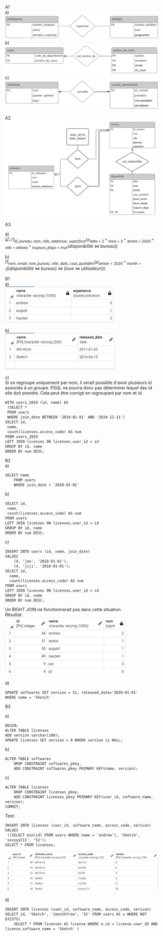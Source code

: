 A1\
a)
![A1_a](A1_a.PNG)
b)
![A1_b](A1_b.PNG)
c)
![A1_c](A1_c.PNG)

A2\
![A2](A2.PNG)


A3

a)\
<img src="https://render.githubusercontent.com/render/math?math=$\Pi_{ID\_bureau,\ nom,\ ville,\ addresse,\ superficie}(\sigma_{date\ =\ 2}$ ˄ $_{mois\ =\ 3}$ ˄ $_{année\ =\ 2020}$ ˄ $_{ville\ =\ ottawa}$ ˄ $_{toujours\_dispo\ =\ true}(disponibilité \bowtie bureau))$">
$\Pi_{ID\_bureau,\ nom,\ ville,\ addresse,\ superficie}(\sigma_{date\ =\ 2}$ ˄ $_{mois\ =\ 3}$ ˄ $_{année\ =\ 2020}$ ˄ $_{ville\ =\ ottawa}$ ˄ $_{toujours\_dispo\ =\ true}(disponibilité \bowtie bureau))$


b)\
$\Pi_{nom,\ email,\ nom\_bureau,\ ville,\ date,\ cout\_quotidien}(\sigma_{année = 2020}$ ˄ $_{month = 1}((disponibilité \bowtie bureau) \bowtie (loue\bowtie utilisateur)))$

B1\
a)\
![B1_a](B1_a.PNG)

b)\
![B1_b](B1_b.PNG)


c)\
Si on regroupe uniquement par nom, il serait possible d'avoir plusieurs id associés à un groupe. PSQL ne pourra donc pas déterminer lequel des id elle doit prendre. Cela peut être corrigé en regroupant par nom et id.

```
WITH users_2019 (id, name) AS
 (SELECT *
 FROM users
 WHERE join_date BETWEEN '2019-01-01' AND '2019-12-31')
SELECT id,
 name,
 count(licenses.access_code) AS num
FROM users_2019
LEFT JOIN licenses ON licenses.user_id = id
GROUP BY id, name
ORDER BY num DESC;
```

B2\
a)
```
SELECT name
 	FROM users
	WHERE join_date < '2020-01-01'
```
b)
```
SELECT id,
 name,
 count(licenses.access_code) AS num
FROM users
LEFT JOIN licenses ON licenses.user_id = id
GROUP BY id, name
ORDER BY num DESC;
```
c)
```
INSERT INTO users (id, name, join_date)
VALUES
 	(9, 'joe', '2018-01-01'),
 	(4, 'jiji', '2018-01-01');
SELECT id,
  name,
  count(licenses.access_code) AS num
FROM users
LEFT JOIN licenses ON licenses.user_id = id
GROUP BY id, name
ORDER BY num DESC;
```
Un RIGHT JOIN ne fonctionnerait pas dans cette situation.\
Résultat:\
![B2_c](B2_c.PNG)

d)
```
UPDATE softwares SET version = 51, released_date='2020-01-01' 
WHERE name = 'Sketch'
```

B3

a)
```
BEGIN;
ALTER TABLE licenses
ADD version varchar(100);
UPDATE licenses SET version = 0 WHERE version is NULL;
```
b)
```
ALTER TABLE softwares 
	DROP CONSTRAINT softwares_pkey,
	ADD CONSTRAINT softwares_pkey PRIMARY KEY(name, version);
```
c)
```
ALTER TABLE licenses
	DROP CONSTRAINT licenses_pkey,
	ADD CONSTRAINT licenses_pkey PRIMARY KEY(user_id, software_name, version);
COMMIT;
```
Test:
```
INSERT INTO licenses (user_id, software_name, access_code, version)
VALUES
 ((SELECT min(id) FROM users WHERE name = 'andrew'), 'Sketch', 'xxxyyy111', '52');
SELECT * FROM licenses;
```
![B3_c](B3_c.PNG)

d)
```
INSERT INTO licenses (user_id, software_name, access_code, version)
SELECT id, 'Sketch', '1monthfree', '52' FROM users AS u WHERE NOT EXISTS(
	SELECT * FROM licenses AS license WHERE u.id = license.user_ID AND license.software_name = 'Sketch' ) 
```









